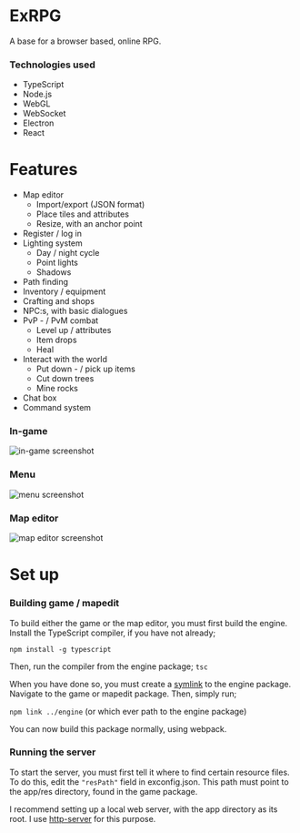 # ExRPG 

A base for a browser based, online RPG.

### Technologies used
 * TypeScript
 * Node.js
 * WebGL
 * WebSocket
 * Electron
 * React

# Features
 * Map editor
   * Import/export (JSON format)
   * Place tiles and attributes
   * Resize, with an anchor point
 * Register / log in
 * Lighting system
   * Day / night cycle
   * Point lights
   * Shadows
 * Path finding
 * Inventory / equipment
 * Crafting and shops
 * NPC:s, with basic dialogues
 * PvP - / PvM combat
   * Level up / attributes
   * Item drops
   * Heal
 * Interact with the world
   * Put down - / pick up items
   * Cut down trees
   * Mine rocks
 * Chat box
 * Command system

### In-game
![in-game screenshot](https://www.dropbox.com/s/5xiqsy0nxowwu7d/in-game.png?raw=1)

### Menu
![menu screenshot](https://www.dropbox.com/s/sju8p0r4czhifbl/menu.png?raw=1)

### Map editor
![map editor screenshot](https://www.dropbox.com/s/bamb40x0eva7apa/mapedit.png?raw=1)


# Set up

### Building game / mapedit

To build either the game or the map editor, you must first build the engine.
Install the TypeScript compiler, if you have not already;

```npm install -g typescript```

Then, run the compiler from the engine package; ```tsc```

When you have done so, you must create a [symlink](https://docs.npmjs.com/cli/link) to the engine package.
Navigate to the game or mapedit package. Then, simply run;

```npm link ../engine``` (or which ever path to the engine package)

You can now build this package normally, using webpack.

### Running the server

To start the server, you must first tell it where to find certain resource files.
To do this, edit the ```"resPath"``` field in exconfig.json.
This path must point to the app/res directory, found in the game package.

I recommend setting up a local web server, with the app directory as its root.
I use [http-server](https://www.npmjs.com/package/http-server) for this purpose.
